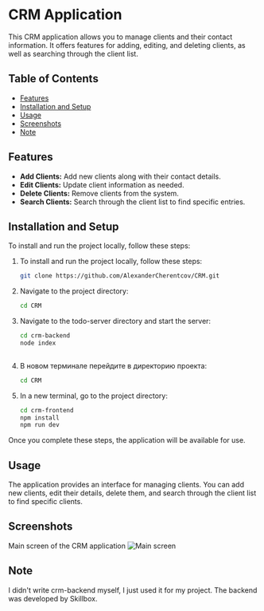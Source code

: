 # CRM Application

This CRM application allows you to manage clients and their contact information. It offers features for adding, editing, and deleting clients, as well as searching through the client list.

## Table of Contents
- [Features](#features)
- [Installation and Setup](#installation-and-setup)
- [Usage](#usage)
- [Screenshots](#screenshots)
- [Note](#Note)

## Features

- **Add Clients:** Add new clients along with their contact details.
- **Edit Clients:** Update client information as needed.
- **Delete Clients:** Remove clients from the system.
- **Search Clients:** Search through the client list to find specific entries.

## Installation and Setup

To install and run the project locally, follow these steps:

1. To install and run the project locally, follow these steps:
   ```bash
   git clone https://github.com/AlexanderCherentcov/CRM.git

2. Navigate to the project directory:
   ```bash
   cd CRM

3. Navigate to the todo-server directory and start the server:
   ```bash
   cd crm-backend
   node index
 
4. В новом терминале перейдите в директорию проекта:
   ```bash
   cd CRM

5. In a new terminal, go to the project directory:
   ```bash
   cd crm-frontend
   npm install
   npm run dev

Once you complete these steps, the application will be available for use.

## Usage

The application provides an interface for managing clients. You can add new clients, edit their details, delete them, and search through the client list to find specific clients.

## Screenshots

Main screen of the CRM application
![Main screen](./screenshots/CRM.jpg)

## Note

I didn't write crm-backend myself, I just used it for my project. The backend was developed by Skillbox.
